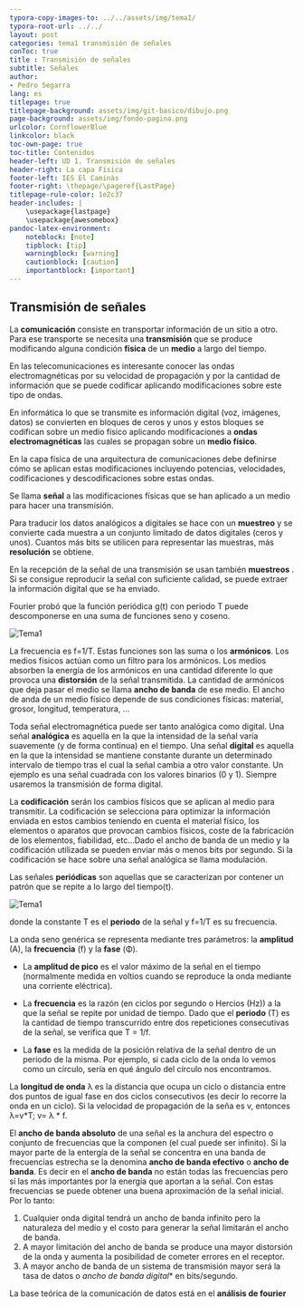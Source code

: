```yaml
---
typora-copy-images-to: ../../assets/img/tema1/
typora-root-url: ../../
layout: post
categories: tema1 transmisión de señales
conToc: true
title : Transmisión de señales
subtitle: Señales
author:
- Pedro Segarra
lang: es
titlepage: true
titlepage-background: assets/img/git-basico/dibujo.png
page-background: assets/img/fondo-pagina.png
urlcolor: CornflowerBlue
linkcolor: black
toc-own-page: true
toc-title: Contenidos
header-left: UD 1. Transmisión de señales
header-right: La capa Física
footer-left: IES El Caminàs
footer-right: \thepage/\pageref{LastPage}
titlepage-rule-color: 1e2c37
header-includes: |
    \usepackage{lastpage} 
    \usepackage{awesomebox}
pandoc-latex-environment:
    noteblock: [note]
    tipblock: [tip]
    warningblock: [warning]
    cautionblock: [caution]
    importantblock: [important]
---
```


## Transmisión de señales
La **comunicación** consiste en transportar información de un sitio a otro. Para ese transporte se necesita una **transmisión** que se produce modificando alguna condición **física** de un **medio** a largo del tiempo. 

En las telecomunicaciones es interesante conocer las ondas electromagnéticas por su velocidad de propagación y por la cantidad de información que se puede codificar aplicando modificaciones sobre este tipo de ondas.

En informática lo que se transmite es información digital (voz, imágenes, datos) se convierten en bloques de ceros y unos y estos bloques se codifican sobre un medio físico aplicando modificaciones a **ondas electromagnéticas** las cuales se propagan sobre un **medio físico**. 

En la capa física de una arquitectura de comunicaciones debe definirse cómo se aplican estas modificaciones incluyendo potencias, velocidades, codificaciones y descodificaciones sobre estas ondas.

Se llama **señal** a las modificaciones físicas que se han aplicado a un medio para hacer una transmisión.

Para traducir los datos analógicos a digitales se hace con un **muestreo** y se convierte cada muestra a un conjunto limitado de datos digitales (ceros y unos). Cuantos más bits se utilicen para representar las muestras, más **resolución** se obtiene.

En la recepción de la señal de una transmisión se usan también **muestreos** . Si se consigue reproducir la señal con suficiente calidad, se puede extraer la información digital que se ha enviado.

Fourier probó que la función periódica g(t) con periodo T puede descomponerse en una suma de funciones seno y coseno.

![Tema1](/PAX/assets/img/tema1/Tema2_1.png)

La frecuencia es f=1/T. Estas funciones son las suma o los   **armónicos**. Los medios físicos actúan como un filtro para los armónicos. Los medios absorben la energía de los armónicos en una cantidad diferente lo que provoca una **distorsión** de la señal transmitida. La cantidad de armónicos que deja pasar el medio se llama **ancho de banda** de ese medio. El ancho de anda de un medio físico depende de sus condiciones físicas: material, grosor, longitud, temperatura, ...

Toda señal electromagnética puede ser tanto analógica como digital. Una señal **analógica** es aquella en la que la intensidad de la señal varía suavemente (y de forma continua) en el tiempo. Una señal **digital** es aquella en la que la intensidad se mantiene constante durante un determinado intervalo de tiempo tras el cual la señal cambia a otro valor constante. Un ejemplo es una señal cuadrada con los valores binarios (0 y 1). Siempre usaremos la transmisión de forma digital.

La **codificación** serán los cambios físicos que se aplican al medio para transmitir. La codificación se selecciona para optimizar la información enviada en estos cambios teniendo en cuenta el material físico, los elementos o aparatos que provocan cambios físicos, coste de la fabricación de los elementos, fiabilidad, etc...Dado el ancho de banda de un medio y la codificación utilizada se pueden enviar más o menos bits por segundo. Si la codificación se hace sobre una señal analógica se llama modulación.

Las señales **periódicas** son aquellas que se caracterizan por contener un patrón que se repite a lo largo del tiempo(t). 
   
![Tema1](/PAX/assets/img/tema1/Tema2_2.png)

donde la constante T es el **periodo** de la señal y f=1/T es su frecuencia.

La onda seno genérica se representa mediante tres parámetros: la **amplitud** (A), la **frecuencia** (f) y la **fase** (Φ). 

* La **amplitud de pico** es el valor máximo de la señal en el tiempo (normalmente medida en voltios cuando se reproduce la onda mediante una corriente eléctrica).
*  La **frecuencia** es la razón (en ciclos por segundo o Hercios (Hz)) a la que la señal se repite por unidad de tiempo. Dado que el **periodo** (T) es la cantidad de tiempo transcurrido entre dos repeticiones consecutivas de la señal, se verifica que T = 1/f. 
  
* La **fase** es la medida de la posición relativa de la señal dentro de un periodo de la misma. Por ejemplo, si cada ciclo de la onda lo vemos como un círculo, sería en qué ángulo del círculo nos encontramos.

La **longitud de onda** λ es la distancia que ocupa un ciclo o distancia entre dos puntos de igual fase en dos ciclos consecutivos (es decir lo recorre la onda en un ciclo). Si la velocidad de propagación de la seña es v, entonces λ=v*T; v= λ * f. 

El **ancho de banda absoluto** de una señal es la anchura del espectro o conjunto de frecuencias que la componen (el cual puede ser infinito). Si la mayor parte de la entergía de la señal se concentra en una banda de frecuencias estrecha se la denomina **ancho de banda efectivo** o **ancho de banda**. Es decir en el **ancho de banda** no están todas las frecuencias pero sí las más importantes por la energía que aportan a la señal. Con estas frecuencias se puede obtener una buena aproximación de la señal inicial. Por lo tanto:

1. Cualquier onda digital tendrá un ancho de banda infinito pero la naturaleza del medio y el costo para generar la señal limitarán el ancho de banda.
2. A mayor limitación del ancho de banda se produce una mayor distorsión de la onda y aumenta la posibilidad de cometer errores en el receptor.
3. A mayor ancho de banda de un sistema de transmisión mayor será la tasa de datos o *ancho de banda digital** en bits/segundo.

La base teórica de la comunicación de datos está en el **análisis de fourier** 








